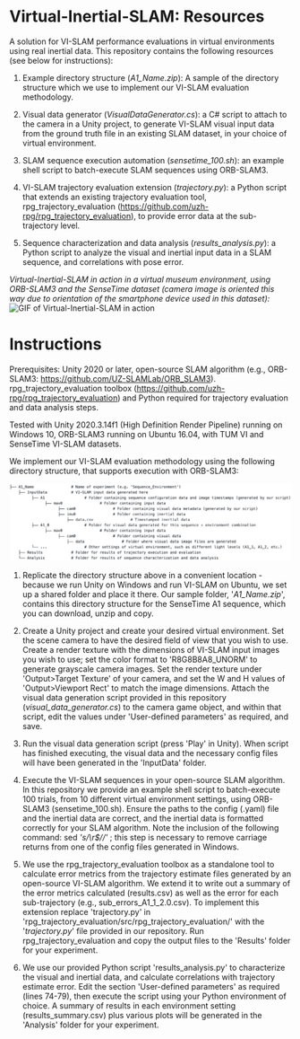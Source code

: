 # Virtual-Inertial-SLAM: Resources
A solution for VI-SLAM performance evaluations in virtual environments using real inertial data. This repository contains the following resources (see below for instructions):

1) Example directory structure (_A1_Name.zip_): A sample of the directory structure which we use to implement our VI-SLAM evaluation methodology.

2) Visual data generator (_VisualDataGenerator.cs_): a C# script to attach to the camera in a Unity project, to generate VI-SLAM visual input data from the ground truth file in an existing SLAM dataset, in your choice of virtual environment.

3) SLAM sequence execution automation (_sensetime_100.sh_): an example shell script to batch-execute SLAM sequences using ORB-SLAM3.  

4) VI-SLAM trajectory evaluation extension (_trajectory.py_): a Python script that extends an existing trajectory evaluation tool, rpg_trajectory_evaluation (https://github.com/uzh-rpg/rpg_trajectory_evaluation), to provide error data at the sub-trajectory level.

5) Sequence characterization and data analysis (_results_analysis.py_): a Python script to analyze the visual and inertial input data in a SLAM sequence, and correlations with pose error.   

_Virtual-Inertial-SLAM in action in a virtual museum environment, using ORB-SLAM3 and the SenseTime dataset (camera image is oriented this way due to orientation of the smartphone device used in this dataset):_
![GIF of Virtual-Inertial-SLAM in action](https://github.com/Virtual-Inertial-SLAM/Virtual-Inertial-SLAM-Resources/blob/main/Virtual-Inertial-SLAM.gif?raw=true)

# Instructions

Prerequisites: Unity 2020 or later, open-source SLAM algorithm (e.g., ORB-SLAM3: https://github.com/UZ-SLAMLab/ORB_SLAM3). rpg_trajectory_evaluation toolbox (https://github.com/uzh-rpg/rpg_trajectory_evaluation) and Python required for trajectory evaluation and data analysis steps. 

Tested with Unity 2020.3.14f1 (High Definition Render Pipeline) running on Windows 10, ORB-SLAM3 running on Ubuntu 16.04, with TUM VI and SenseTime VI-SLAM datasets.

We implement our VI-SLAM evaluation methodology using the following directory structure, that supports execution with ORB-SLAM3:

![Virtual-Inertial-SLAM directory structure](https://github.com/Virtual-Inertial-SLAM/Virtual-Inertial-SLAM-Resources/blob/main/directory_structure.png?raw=true)

1) Replicate the directory structure above in a convenient location - because we run Unity on Windows and run VI-SLAM on Ubuntu, we set up a shared folder and place it there. Our sample folder, '_A1_Name.zip_', contains this directory structure for the SenseTime A1 sequence, which you can download, unzip and copy.

2) Create a Unity project and create your desired virtual environment. Set the scene camera to have the desired field of view that you wish to use. Create a render texture with the dimensions of VI-SLAM input images you wish to use; set the color format to 'R8G8B8A8_UNORM' to generate grayscale camera images. Set the render texture under 'Output>Target Texture' of your camera, and set the W and H values of 'Output>Viewport Rect' to match the image dimensions. Attach the visual data generation script provided in this repository (_visual_data_generator.cs_) to the camera game object, and within that script, edit the values under 'User-defined parameters' as required, and save.

3) Run the visual data generation script (press 'Play' in Unity). When script has finished executing, the visual data and the necessary config files will have been generated in the 'InputData' folder.

4) Execute the VI-SLAM sequences in your open-source SLAM algorithm. In this repository we provide an example shell script to batch-execute 100 trials, from 10 different virtual environment settings, using ORB-SLAM3 (sensetime_100.sh). Ensure the paths to the config (.yaml) file and the inertial data are correct, and the inertial data is formatted correctly for your SLAM algorithm. Note the inclusion of the following command: sed _'s/\r$//'_ ; this step is necessary to remove carriage returns from one of the config files generated in Windows.

5) We use the rpg_trajectory_evaluation toolbox as a standalone tool to calculate error metrics from the trajectory estimate files generated by an open-source VI-SLAM algorithm. We extend it to write out a summary of the error metrics calculated (results.csv) as well as the error for each sub-trajectory (e.g., sub_errors_A1_1_2.0.csv). To implement this extension replace 'trajectory.py' in 'rpg_trajectory_evaluation/src/rpg_trajectory_evaluation/' with the '_trajectory.py_' file provided in our repository. Run rpg_trajectory_evaluation and copy the output files to the 'Results' folder for your experiment.

6) We use our provided Python script 'results_analysis.py' to characterize the visual and inertial data, and calculate correlations with trajectory estimate error. Edit the section 'User-defined parameters' as required (lines 74-79), then execute the script using your Python environment of choice. A summary of results in each environment setting (results_summary.csv) plus various plots will be generated in the 'Analysis' folder for your experiment.
